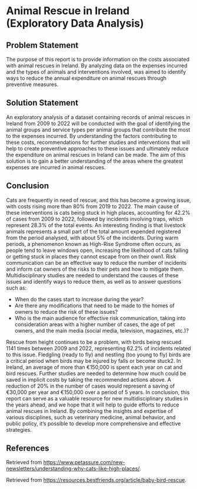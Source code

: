# Animal Rescue in Ireland (Exploratory Data Analysis)

## Problem Statement
The purpose of this report is to provide information on the costs associated with animal rescues in Ireland. By analyzing data on the expenses incurred and the types of animals and interventions involved, was aimed to identify ways to reduce the annual expenditure on animal rescues through preventive measures.

## Solution Statement
An exploratory analysis of a dataset containing records of animal rescues in Ireland from 2009 to 2022 will be conducted with the goal of identifying the animal groups and service types per animal groups that contribute the most to the expenses incurred. By understanding the factors contributing to these costs, recommendations for further studies and interventions that will help to create preventive approaches to these issues and ultimately reduce the expenditure on animal rescues in Ireland can be made. The aim of this solution is to gain a better understanding of the areas where the greatest expenses are incurred in animal rescues.

## Conclusion
Cats are frequently in need of rescue, and this has become a growing issue, with costs rising more than 80% from 2019 to 2022. The main cause of these interventions is cats being stuck in high places, accounting for 42.2% of cases from 2009 to 2022, followed by incidents involving traps, which represent 28.3% of the total events.
An interesting finding is that livestock animals represents a small part of the total amount expended registered from the period analysed, with about 5% of the incidents.
During warm periods, a phenomenon known as High-Rise Syndrome often occurs, as people tend to leave windows open, increasing the likelihood of cats falling or getting stuck in places they cannot escape from on their own1. Risk communication can be an effective way to reduce the number of incidents and inform cat owners of the risks to their pets and how to mitigate them. Multidisciplinary studies are needed to understand the causes of these issues and identify ways to reduce them, as well as to answer questions such as:
- When do the cases start to increase during the year?
-	Are there any modifications that need to be made to the homes of owners to reduce the risk of these issues?
-	Who is the main audience for effective risk communication, taking into consideration areas with a higher number of cases, the age of pet owners, and the main media (social media, television, magazines, etc.)?
  
Rescue from height continues to be a problem, with birds being rescued 1141 times between 2009 and 2022, representing 62.2% of incidents related to this issue. Fledgling (ready to fly) and nestling (too young to fly) birds are a critical period when birds may be injured by falls or become stuck2. In Ireland, an average of more than €150,000 is spent each year on cat and bird rescues. Further studies are needed to determine how much could be saved in implicit costs by taking the recommended actions above. A reduction of 20% in the number of cases would represent a saving of €30,000 per year and €150,000 over a period of 5 years.
In conclusion, this report can serve as a valuable resource for new multidisciplinary studies in the years ahead, and we hope that it will help to guide efforts to reduce animal rescues in Ireland. By combining the insights and expertise of various disciplines, such as veterinary medicine, animal behavior, and public policy, it’s possible to develop more comprehensive and effective strategies.

## References
Retrieved from https://www.petassure.com/new-newsletters/understanding-why-cats-like-high-places/.

Retrieved from https://resources.bestfriends.org/article/baby-bird-rescue.
